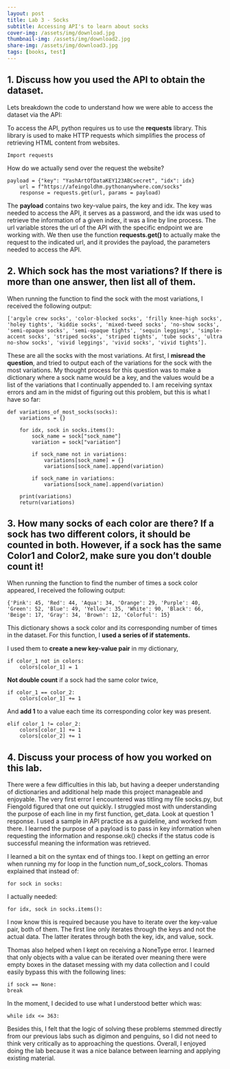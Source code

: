 ```yaml
---
layout: post
title: Lab 3 - Socks
subtitle: Accessing API's to learn about socks
cover-img: /assets/img/download.jpg
thumbnail-img: /assets/img/download2.jpg
share-img: /assets/img/download3.jpg
tags: [books, test]
---
```



## 1. Discuss how you used the API to obtain the dataset.

Lets breakdown the code to understand how we were able to access the dataset via the API:

To access the API, python requires us to use the **requests** library. This library is used to make HTTP requests which simplifies the process of retrieving HTML content from websites.

~~~
Import requests
~~~

How do we actually send over the request the website? 

~~~
payload = {"key": "YashArtOfDataKEY123ABCsecret", "idx": idx} 
	url = f"https://afeingoldhm.pythonanywhere.com/socks"
	response = requests.get(url, params = payload)
~~~

The **payload** contains two key-value pairs, the key and idx. The key was needed to access the API, it serves as a password, and the idx was used to retrieve the information of a given index, it was a line by line process.  The url variable stores the url of the API with the specific endpoint we are working with. We then use the function **requests.get()** to actually make the request to the indicated url, and it provides the payload, the parameters needed to access the API. 

## 2. Which sock has the most variations? If there is more than one answer, then list all of them.

When running the function to find the sock with the most variations, I received the following output: 

~~~
['argyle crew socks', 'color-blocked socks', 'frilly knee-high socks', 'holey tights', 'kiddie socks', 'mixed-tweed socks', 'no-show socks', 'semi-opaque socks', 'semi-opaque tights', 'sequin leggings', 'simple-accent socks', 'striped socks', 'striped tights', 'tube socks', 'ultra no-show socks', 'vivid leggings', 'vivid socks', 'vivid tights’]. 
~~~

These are all the socks with the most variations. At first, I **misread the question**, and tried to output each of the variations for the sock with the most variations. My thought process for this question was to make a dictionary where a sock name would be a key, and the values would be a list of the variations that I continually appended to. I am receiving syntax errors and am in the midst of figuring out this problem, but this is what I have so far: 

~~~
def variations_of_most_socks(socks):
	variations = {}

	for idx, sock in socks.items():
		sock_name = sock["sock_name"]
		variation = sock["variation"]

		if sock_name not in variations:
			variations[sock_name] = {}
			variations[sock_name].append(variation)

		if sock_name in variations:
			variations[sock_name].append(variation)

	print(variations)
	return(variations)
~~~

## 3. How many socks of each color are there? If a sock has two different colors, it should be counted in both. However, if a sock has the same Color1 and Color2, make sure you don’t double count it!

When running the function to find the number of times a sock color appeared, I received the following output: 

~~~
{'Pink': 45, 'Red': 44, 'Aqua': 34, 'Orange': 29, 'Purple': 40, 'Green': 52, 'Blue': 49, 'Yellow': 35, 'White': 90, 'Black': 66, 'Beige': 17, 'Gray': 34, 'Brown': 12, 'Colorful': 15}
~~~

This dictionary shows a sock color and its corresponding number of times in the dataset. For this function, I **used a series of if statements.** 

I used them to **create a new key-value pair** in my dictionary, 

~~~
if color_1 not in colors:
	colors[color_1] = 1
~~~

**Not double count** if a sock had the same color twice,

~~~
if color_1 == color_2:
	colors[color_1] += 1
~~~

And **add 1** to a value each time its corresponding color key was present.

~~~
elif color_1 != color_2:
	colors[color_1] += 1
	colors[color_2] += 1
~~~


## 4. Discuss your process of how you worked on this lab. 

There were a few difficulties in this lab, but having a deeper understanding of dictionaries and additional help made this project manageable and enjoyable. The very first error I encountered was titling my file socks.py, but Fiengold figured that one out quickly. I struggled most with understanding the purpose of each line in my first function, get_data. Look at question 1 response. I used a sample in API practice as a guideline, and worked from there. I learned the purpose of a payload is to pass in key information when requesting the information and response.ok() checks if the status code is successful meaning the information was retrieved. 

I learned a bit on the syntax end of things too. I kept on getting an error when running my for loop in the function num_of_sock_colors. Thomas explained that instead of:

~~~
for sock in socks:
~~~
I actually needed:
~~~
for idx, sock in socks.items():
~~~
I now know this is required because you have to iterate over the key-value pair, both of them. The first line only iterates through the keys and not the actual data. The latter iterates through both the key, idx, and value, sock.

Thomas also helped when I kept on receiving a NoneType error. I learned that only objects with a value can be iterated over meaning there were empty boxes in the dataset messing with my data collection and I could easily bypass this with the following lines:

~~~
if sock == None: 
break
~~~

In the moment, I decided to use what I understood better which was:

~~~
while idx <= 363:
~~~

Besides this, I felt that the logic of solving these problems stemmed directly from our previous labs such as digimon and penguins, so I did not need to think very critically as to approaching the questions. Overall, I enjoyed doing the lab because it was a nice balance between learning and applying existing material. 
